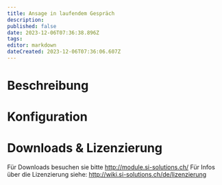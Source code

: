 ```yaml
---
title: Ansage in laufendem Gespräch
description: 
published: false
date: 2023-12-06T07:36:38.896Z
tags: 
editor: markdown
dateCreated: 2023-12-06T07:36:06.607Z
---
```


# Beschreibung

# Konfiguration

# Downloads & Lizenzierung
Für Downloads besuchen sie bitte http://module.si-solutions.ch/
Für Infos über die Lizenzierung siehe: http://wiki.si-solutions.ch/de/lizenzierung